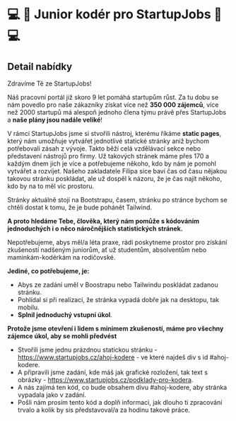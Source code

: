 # 💻 🦈 Junior kodér pro StartupJobs 🦈 💻

## Detail nabídky

Zdravíme Tě ze StartupJobs!

Náš pracovní portál již skoro 9 let pomáhá startupům růst. Za tu dobu se nám povedlo pro naše zákazníky získat více než **350 000 zájemců**, více než 2000 startupů má alespoň jednoho člena týmu právě přes StartupJobs a **naše plány jsou nadále veliké**!

V rámci StartupJobs jsme si stvořili nástroj, kterému říkáme **static pages**, který nám umožňuje vytvářet jednotlivé statické stránky aniž bychom potřebovali zásah z vývoje. Takto běží celá vzdělávací sekce nebo představení nástrojů pro firmy. Už takových stránek máme přes 170 a každým dnem jich je více a potřebujeme někoho, kdo by nám je pomohl vytvářet a rozvíjet. Našeho zakladatele Filipa sice baví čas od času nějakou takovou stránku poskládat, ale už dospěl k názoru, že je čas najít někoho, kdo by na to měl víc prostoru.

Stránky aktuálně stojí na Bootstrapu, časem, stránku po stránce bychom se chtěli dostat k tomu, že je bude pohánět Tailwind.


**A proto hledáme Tebe, člověka, který nám pomůže s kódováním jednoduchých i o něco náročnějších statistických stránek.** 

Nepotřebujeme, abys měl/a léta praxe, rádi poskytneme prostor pro získání zkušeností nadšeným juniorům, ať už studentům, absolventům nebo maminkám-kodérkám na rodičovské. 


**Jediné, co potřebujeme, je:**

- Abys ze zadání uměl v Boostrapu nebo Tailwindu poskládat zadanou stránku.
- Pohlídal si při realizaci, že stránka vypadá dobře jak na desktopu, tak mobilu.
- **Splnil jednoduchý vstupní úkol**.


**Protože jsme otevření i lidem s minimem zkušeností, máme pro všechny zájemce úkol, aby se mohli předvést**

- Stvořili jsme jednu prázdnou statickou stránku - https://www.startupjobs.cz/ahoj-kodere - ve které najdeš div s id #ahoj-kodere.
- A připravili jsme zadání, kde máš jak grafické rozložení, tak text s obrázky - https://www.startupjobs.cz/podklady-pro-kodera.
- A nás zajímá ten kód, co bude obsahem divu #ahoj-kodere, aby stránka vypadala jako v zadání.
- Pošli nám prosím tento kód a doplň informaci, jak dlouho ti zpracování trvalo a kolik by sis představoval/a za hodinu takové práce.
